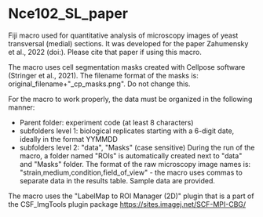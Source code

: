 # Nce102_SL_paper
Fiji macro used for quantitative analysis of microscopy images of yeast transversal (medial) sections. It was developed for the paper Zahumensky et al., 2022 (doi:). Please cite that paper if using this macro.

The macro uses cell segmentation masks created with Cellpose software (Stringer et al., 2021). The filename format of the masks is: original_filename+"_cp_masks.png". Do not change this.

For the macro to work properly, the data must be organized in the following manner:
- Parent folder: experiment code (at least 8 characters)
- subfolders level 1: biological replicates starting with a 6-digit date, ideally in the format YYMMDD
- subfolders level 2: "data", "Masks" (case sensitive)
During the run of the macro, a folder named "ROIs" is automatically created next to "data" and "Masks" folder.
The format of the raw microscopy image names is: "strain,medium,condition,field_of_view" - the macro uses commas to separate data in the results table.
Sample data are provided.

The macro uses the "LabelMap to ROI Manager (2D)" plugin that is a part of the CSF_ImgTools plugin package https://sites.imagej.net/SCF-MPI-CBG/
